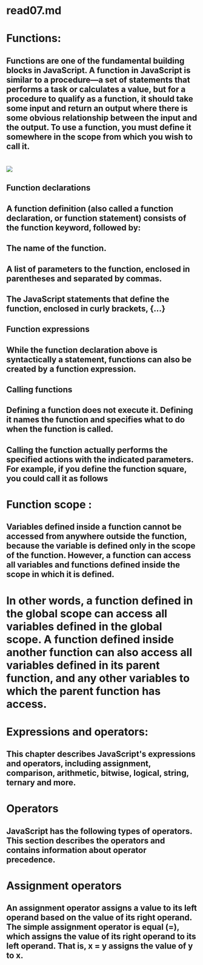 # read07.md
# Functions:
## Functions are one of the fundamental building blocks in JavaScript. A function in JavaScript is similar to a procedure—a set of statements that performs a task or calculates a value, but for a procedure to qualify as a function, it should take some input and return an output where there is some obvious relationship between the input and the output. To use a function, you must define it somewhere in the scope from which you wish to call it.
# ![](https://miro.medium.com/max/3980/1*BHojtWSiulJwNSFo9DM0GA.jpeg)
## Function declarations
## A function definition (also called a function declaration, or function statement) consists of the function keyword, followed by:

## The name of the function.
## A list of parameters to the function, enclosed in parentheses and separated by commas.
## The JavaScript statements that define the function, enclosed in curly brackets, {...}
## Function expressions
## While the function declaration above is syntactically a statement, functions can also be created by a function expression.
## Calling functions
## Defining a function does not execute it. Defining it names the function and specifies what to do when the function is called.

## Calling the function actually performs the specified actions with the indicated parameters. For example, if you define the function square, you could call it as follows
# Function scope :
## Variables defined inside a function cannot be accessed from anywhere outside the function, because the variable is defined only in the scope of the function. However, a function can access all variables and functions defined inside the scope in which it is defined.

# In other words, a function defined in the global scope can access all variables defined in the global scope. A function defined inside another function can also access all variables defined in its parent function, and any other variables to which the parent function has access.
# Expressions and operators:
## This chapter describes JavaScript's expressions and operators, including assignment, comparison, arithmetic, bitwise, logical, string, ternary and more.
# Operators
## JavaScript has the following types of operators. This section describes the operators and contains information about operator precedence. 
# Assignment operators
## An assignment operator assigns a value to its left operand based on the value of its right operand. The simple assignment operator is equal (=), which assigns the value of its right operand to its left operand. That is, x = y assigns the value of y to x.
